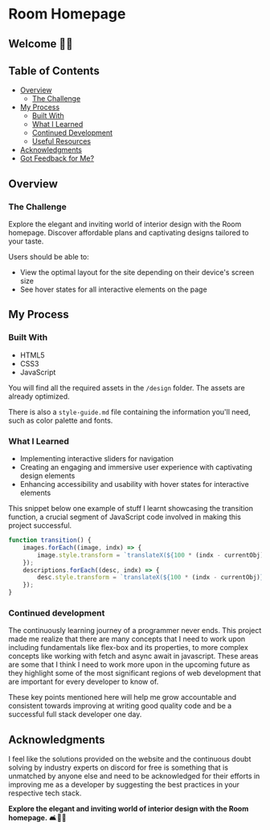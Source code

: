 # Room Homepage

## Welcome ✌🏻

## Table of Contents

- [Overview](#overview)
  - [The Challenge](#the-challenge)
- [My Process](#my-process)
  - [Built With](#built-with)
  - [What I Learned](#what-i-learned)
  - [Continued Development](#continued-development)
  - [Useful Resources](#useful-resources)
- [Acknowledgments](#acknowledgments)
- [Got Feedback for Me?](#got-feedback-for-me)

## Overview

### The Challenge

Explore the elegant and inviting world of interior design with the Room homepage. Discover affordable plans and captivating designs tailored to your taste.

Users should be able to:

- View the optimal layout for the site depending on their device's screen size
- See hover states for all interactive elements on the page

## My Process

### Built With

- HTML5
- CSS3
- JavaScript

You will find all the required assets in the `/design` folder. The assets are already optimized.

There is also a `style-guide.md` file containing the information you'll need, such as color palette and fonts.

### What I Learned

- Implementing interactive sliders for navigation
- Creating an engaging and immersive user experience with captivating design elements
- Enhancing accessibility and usability with hover states for interactive elements

This snippet below one example of stuff I learnt showcasing the transition function, a crucial segment of JavaScript code involved in making this project successful.

```js
function transition() {
    images.forEach((image, indx) => {
        image.style.transform = `translateX(${100 * (indx - currentObj)}%)`;
    });
    descriptions.forEach((desc, indx) => {
        desc.style.transform = `translateX(${100 * (indx - currentObj)}%)`;
    });
}
```

### Continued development

The continuously learning journey of a programmer never ends. This project made me realize that there are many concepts that I need to work upon including fundamentals like flex-box and its properties, to more complex concepts like working with fetch and async await in javascript. These areas are some that I think I need to work more upon in the upcoming future as they highlight some of the most significant regions of web development that are important for every developer to know of. 

These key points mentioned here will help me grow accountable and consistent towards improving at writing good quality code and be a successful full stack developer one day.

## Acknowledgments

I feel like the solutions provided on the website and the continuous doubt solving by industry experts on discord for free is something that is unmatched by anyone else and need to be acknowledged for their efforts in improving me as a developer by suggesting the best practices in your respective tech stack.

**Explore the elegant and inviting world of interior design with the Room homepage.** 🛋️🏡✨
